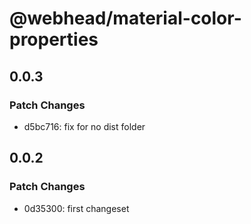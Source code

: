 # @webhead/material-color-properties

## 0.0.3

### Patch Changes

- d5bc716: fix for no dist folder

## 0.0.2

### Patch Changes

- 0d35300: first changeset
